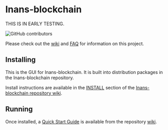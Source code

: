 # Inans-blockchain

THIS IS IN EARLY TESTING. 

![GitHub contributors](https://img.shields.io/github/contributors/Chia-Network/Inans-blockchain?logo=GitHub)

Please check out the [wiki](https://github.com/Chia-Network/Inans-blockchain/wiki)
and [FAQ](https://github.com/Chia-Network/Inans-blockchain/wiki/FAQ) for
information on this project.

## Installing

This is the GUI for Inans-blockchain. It is built into distribution packages in the Inans-blockchain repository.

Install instructions are available in the
[INSTALL](https://github.com/Chia-Network/Inans-blockchain/wiki/INSTALL)
section of the
[Inans-blockchain repository wiki](https://github.com/Chia-Network/Inans-blockchain/wiki).

## Running

Once installed, a
[Quick Start Guide](https://github.com/Chia-Network/Inans-blockchain/wiki/Quick-Start-Guide)
is available from the repository
[wiki](https://github.com/Chia-Network/Inans-blockchain/wiki).

